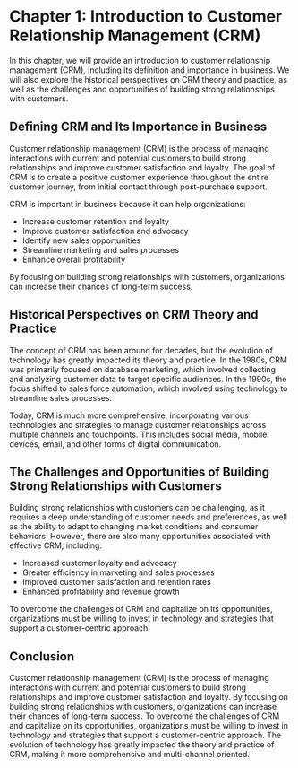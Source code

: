 Chapter 1: Introduction to Customer Relationship Management (CRM)
=================================================================

In this chapter, we will provide an introduction to customer relationship management (CRM), including its definition and importance in business. We will also explore the historical perspectives on CRM theory and practice, as well as the challenges and opportunities of building strong relationships with customers.

Defining CRM and Its Importance in Business
-------------------------------------------

Customer relationship management (CRM) is the process of managing interactions with current and potential customers to build strong relationships and improve customer satisfaction and loyalty. The goal of CRM is to create a positive customer experience throughout the entire customer journey, from initial contact through post-purchase support.

CRM is important in business because it can help organizations:

* Increase customer retention and loyalty
* Improve customer satisfaction and advocacy
* Identify new sales opportunities
* Streamline marketing and sales processes
* Enhance overall profitability

By focusing on building strong relationships with customers, organizations can increase their chances of long-term success.

Historical Perspectives on CRM Theory and Practice
--------------------------------------------------

The concept of CRM has been around for decades, but the evolution of technology has greatly impacted its theory and practice. In the 1980s, CRM was primarily focused on database marketing, which involved collecting and analyzing customer data to target specific audiences. In the 1990s, the focus shifted to sales force automation, which involved using technology to streamline sales processes.

Today, CRM is much more comprehensive, incorporating various technologies and strategies to manage customer relationships across multiple channels and touchpoints. This includes social media, mobile devices, email, and other forms of digital communication.

The Challenges and Opportunities of Building Strong Relationships with Customers
--------------------------------------------------------------------------------

Building strong relationships with customers can be challenging, as it requires a deep understanding of customer needs and preferences, as well as the ability to adapt to changing market conditions and consumer behaviors. However, there are also many opportunities associated with effective CRM, including:

* Increased customer loyalty and advocacy
* Greater efficiency in marketing and sales processes
* Improved customer satisfaction and retention rates
* Enhanced profitability and revenue growth

To overcome the challenges of CRM and capitalize on its opportunities, organizations must be willing to invest in technology and strategies that support a customer-centric approach.

Conclusion
----------

Customer relationship management (CRM) is the process of managing interactions with current and potential customers to build strong relationships and improve customer satisfaction and loyalty. By focusing on building strong relationships with customers, organizations can increase their chances of long-term success. To overcome the challenges of CRM and capitalize on its opportunities, organizations must be willing to invest in technology and strategies that support a customer-centric approach. The evolution of technology has greatly impacted the theory and practice of CRM, making it more comprehensive and multi-channel oriented.
